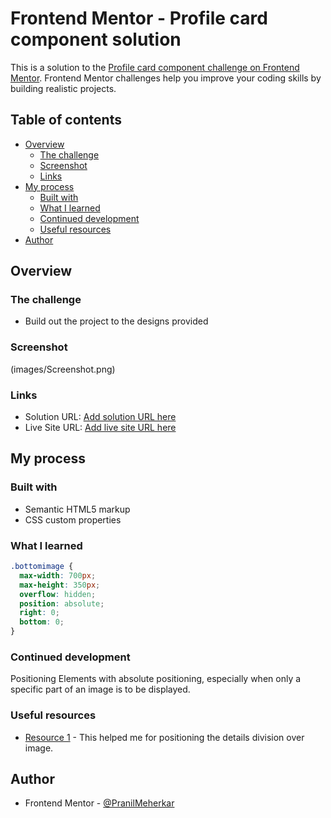 # Frontend Mentor - Profile card component solution

This is a solution to the [Profile card component challenge on Frontend Mentor](https://www.frontendmentor.io/challenges/profile-card-component-cfArpWshJ). Frontend Mentor challenges help you improve your coding skills by building realistic projects.

## Table of contents

- [Overview](#overview)
  - [The challenge](#the-challenge)
  - [Screenshot](#screenshot)
  - [Links](#links)
- [My process](#my-process)
  - [Built with](#built-with)
  - [What I learned](#what-i-learned)
  - [Continued development](#continued-development)
  - [Useful resources](#useful-resources)
- [Author](#author)


## Overview

### The challenge

- Build out the project to the designs provided

### Screenshot

(images/Screenshot.png)

### Links

- Solution URL: [Add solution URL here](https://your-solution-url.com)
- Live Site URL: [Add live site URL here](https://your-live-site-url.com)

## My process

### Built with

- Semantic HTML5 markup
- CSS custom properties


### What I learned

```css
.bottomimage {
  max-width: 700px;
  max-height: 350px;
  overflow: hidden;
  position: absolute;
  right: 0;
  bottom: 0;
}
```


### Continued development

Positioning Elements with absolute positioning, especially when only a specific part of an image is to be displayed.

### Useful resources

- [Resource 1](https://webplatform.github.io/docs/tutorials/absolute_and_fixed_positioning/) - This helped me for positioning the details division over image.

## Author

- Frontend Mentor - [@PranilMeherkar](https://www.frontendmentor.io/profile/PranilMeherkar)

